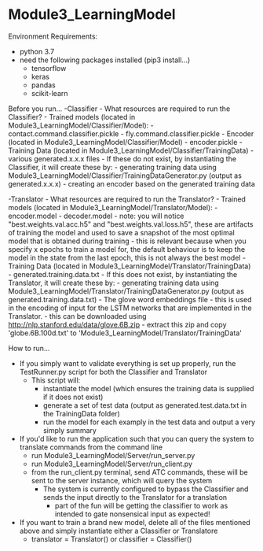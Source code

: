# Module3_LearningModel

Environment Requirements:
  - python 3.7
  - need the following packages installed (pip3 install...)
    - tensorflow
    - keras
    - pandas
    - scikit-learn
    
Before you run...
  -Classifier
    - What resources are required to run the Classifier?
      - Trained models (located in Module3_LearningModel/Classifier/Model):
        - contact.command.classifier.pickle
        - fly.command.classifier.pickle
      - Encoder (located in Module3_LearningModel/Classifier/Model)
        - encoder.pickle
      - Training Data (located in Module3_LearningModel/Classifier/TrainingData)
        - various generated.x.x.x files
          - If these do not exist, by instantiating the Classifier, it will create these by:
            - generating training data using Module3_LearningModel/Classifier/TrainingDataGenerator.py (output as generated.x.x.x)
            - creating an encoder based on the generated training data

  -Translator
    - What resources are required to run the Translator?
      - Trained models (located in Module3_LearningModel/Translator/Model):
        - encoder.model
        - decoder.model
        - note: you will notice "best.weights.val.acc.h5" and "best.weights.val.loss.h5", these are artifacts of training the  model and used to save a snapshot of the most optimal model that is obtained during training
          - this is relevant because when you specify x epochs to train a model for, the default behaviour is to keep the model in the state from the last epoch, this is not always the best model
      - Training Data (located in Module3_LearningModel/Translator/TrainingData)
        - generated.training.data.txt
          - If this does not exist, by instantiating the Translator, it will create these by:
            - generating training data using Module3_LearningModel/Translator/TrainingDataGenerator.py (output as generated.training.data.txt)
      - The glove word embeddings file
        - this is used in the encoding of input for the LSTM networks that are implemented in the Translator.
        - this can be downloaded using http://nlp.stanford.edu/data/glove.6B.zip
          - extract this zip and copy 'globe.6B.100d.txt' to 'Module3_LearningModel/Translator/TrainingData'
        
How to run...
  - If you simply want to validate everything is set up properly, run the TestRunner.py script for both the Classifier and Translator
    - This script will:
      - instantiate the model (which ensures the training data is supplied if it does not exist)
      - generate a set of test data (output as generated.test.data.txt in the TrainingData folder)
      - run the model for each examply in the test data and output a very simply summary
  - If you'd like to run the application such that you can query the system to translate commands from the command line
    - run Module3_LearningModel/Server/run_server.py
    - run Module3_LearningModel/Server/run_client.py
    - from the run_client.py terminal, send ATC commands, these will be sent to the server instance, which will query the system
      - The system is currently configured to bypass the Classifier and sends the input directly to the Translator for a translation
        - part of the fun will be getting the classifier to work as intended to gate nonsensical input as expected!
  - If you want to train a brand new model, delete all of the files mentioned above and simply instantiate either a Classifier or Translatore
    - translator = Translator() or classifier = Classifier()
  

    
